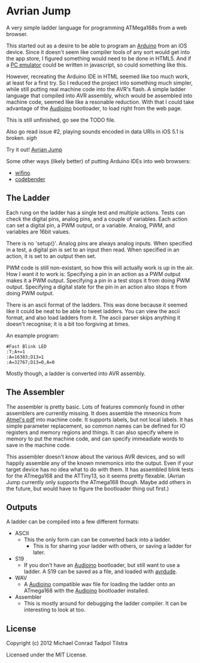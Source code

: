 
Avrian Jump
===========

A very simple ladder language for programming ATMega168s from a web browser.

This started out as a desire to be able to program an [Arduino][] from an iOS device.  Since it
doesn't seem like compiler tools of any sort would get into the app store, I figured something
would need to be done in HTML5.  And if a [PC emulator][pcemu] could be written in javascript,
so could something like this.

However, recreating the Arduino IDE in HTML seemed like too much work, at least for a first
try.  So I reduced the project into something much simpler, while still putting real machine
code into the AVR's flash.  A simple ladder language that compiled into AVR assembly, which
would be assembled into machine code, seemed like like a resonable reduction.  With that I
could take advantage of the [Audioino][] bootloader, to load right from the web page.

This is still unfinished, go see the TODO file.

Also go read issue #2, playing sounds encoded in data URIs in iOS 5.1 is broken. *sigh*

Try it out! [Avrian Jump](http://tadpol.github.com/Avrian-Jump/avrianjump.html)


Some other ways (likely better) of putting Arduino IDEs into web browsers:
- [wifino](http://www.wifino.com/)
- [codebender](http://codebender.cc/)


The Ladder
----------

Each rung on the ladder has a single test and multiple actions.  Tests can check the digital
pins, analog pins, and a couple of variables.  Each action can set a digital pin, a PWM output,
or a variable.  Analog, PWM, and variables are 16bit values.

There is no 'setup()'.  Analog pins are always analog inputs.  When specified in a test, a
digital pin is set to an input then read.  When specified in an action, it is set to an output
then set.

PWM code is still non-existant, so how this will actually work is up in the air.  How I want it
to work is:  Specifying a pin in an action as a PWM output makes it a PWM output.  Specifying a
pin in a test stops it from doing PWM output.  Specifying a digital state for the pin in an
action also stops it from doing PWM output.

There is an ascii format of the ladders.  This was done because it seemed like it could be neat
to be able to tweet ladders.  You can view the ascii format, and also load ladders from it.
The ascii parser skips anything it doesn't recognise; it is a bit too forgiving at times.

An example program:

	#Fast Blink LED
	:T;A+=1
	:A=16383;D13=1
	:A=32767;D13=0,A=0

Mostly though, a ladder is converted into AVR assembly.

The Assembler
-------------

The assembler is pretty basic. Lots of features commonly found in other assemblers are
currently missing.  It does assemble the mneonics from [Atmel's pdf][avrasm] into machine code.
It supports labels, but not local labels.  It has simple parameter replacement, so common names
can be defined for IO registers and memory regions and things.  It can also specify where in
memory to put the machine code, and can specify immeadiate words to save in the machine code.

This assembler doesn't know about the various AVR devices, and so will happily assemble any of
the known mnemonics into the output.  Even if your target device has no idea what to do with
them.  It has assembled blink tests for the ATmega168 and the ATTiny13, so it seems pretty
flexable. (Avrian Jump currently only supports the ATmega168 though.  Maybe add others in the
future, but would have to figure the bootloader thing out first.)


Outputs
-------

A ladder can be compiled into a few different formats:

- ASCII
  - This the only form can can be converted back into a ladder.
	- This is for sharing your ladder with others, or saving a ladder for later.
- S19
  - If you don't have an [Audioino][] bootloader, but still want to use a ladder.  A S19 can be
		saved as a file, and loaded with [avrdude][].
- WAV
  - A [Audioino][] compatible wav file for loading the ladder onto an ATmega168 with the
		[Audioino][] bootloader installed.
- Assembler
  - This is mostly around for debugging the ladder compiler.  It can be interesting to look at
		too.


License
-------

Copyright (c) 2012 Michael Conrad Tadpol Tilstra

Licensed under the MIT License.


[Arduino]:http://www.arduino.cc/
[pcemu]:http://bellard.org/jslinux/
[avrasm]:http://www.atmel.com/atmel/acrobat/doc0856.pdf
[avrdude]:http://ladyada.net/learn/avr/avrdude.html
[Audioino]:http://www.hobby-roboter.de/forum/viewtopic.php?f=4&t=128&p=531


